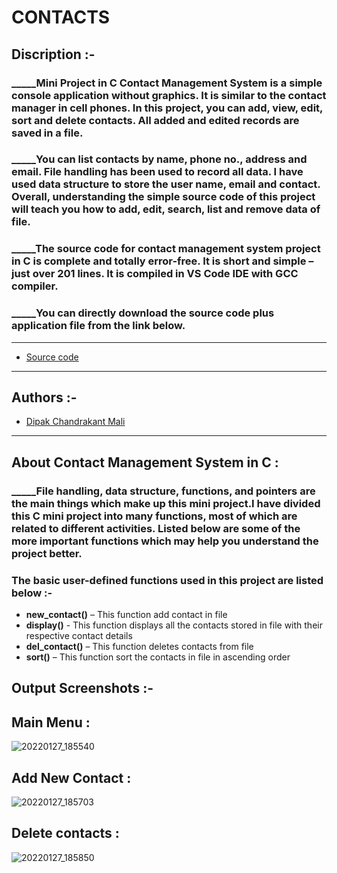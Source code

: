 # **CONTACTS**


## **Discription :-**

### _____Mini Project in C Contact Management System is a simple console application without graphics. It is similar to the contact manager in cell phones. In this  project, you can add, view, edit, sort and delete contacts. All added and edited records are saved in a file.

### _____You can list contacts by name, phone no., address and email. File handling has been used to record all data. I have used data structure to store the user name, email and contact. Overall, understanding the simple source code of this project will teach you how to add, edit, search, list and remove data of file.

### _____The source code for contact management system project in C is complete and totally error-free. It is short and simple – just over 201 lines. It is compiled in VS Code IDE with GCC compiler.
### _____You can directly download the source code plus application file from the link below.

---
- [Source code](https://github.com/MaliDipak/CONTACTS/archive/refs/heads/main.zip)

---

## **Authors :-**

- [Dipak Chandrakant Mali](https://www.github.com/malidipak)
---

## **About Contact Management System in C :**

### _____File handling, data structure, functions, and pointers are the main things which make up this mini project.I have divided this C mini project into many functions, most of which are related to different activities. Listed below are some of the more important functions which may help you understand the project better.

###  **The basic user-defined functions used in this project are listed below :-**

- **new_contact()** – This function add contact in file
- **display()** - This function displays all the contacts stored in file with their respective contact details
- **del_contact()** – This function deletes contacts from file
- **sort()** – This function sort the contacts in file in ascending order

## **Output Screenshots :-**


## Main Menu :
![20220127_185540](https://user-images.githubusercontent.com/96681905/151369075-84f5ca9b-839a-46cf-8d00-3a69618e0bf1.png)



## Add New Contact :
![20220127_185703](https://user-images.githubusercontent.com/96681905/151369334-08d1bd40-829d-492e-86de-f21940aec742.png)



## Delete contacts : 
![20220127_185850](https://user-images.githubusercontent.com/96681905/151369886-54ba3b4d-9500-451f-9e92-7cdf11404b89.png)
